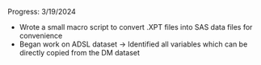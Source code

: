 Progress:
3/19/2024
- Wrote a small macro script to convert .XPT files into SAS data files for convenience
- Began work on ADSL dataset -> Identified all variables which can be directly copied from the DM dataset
